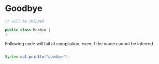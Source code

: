 # Goodbye

```kotlin
// will be skipped
```

```java
public class Machin {
}
```

Following code will fail at compilation, even if the name cannot be inferred.

```java

System.out.println("goodbye");
```

